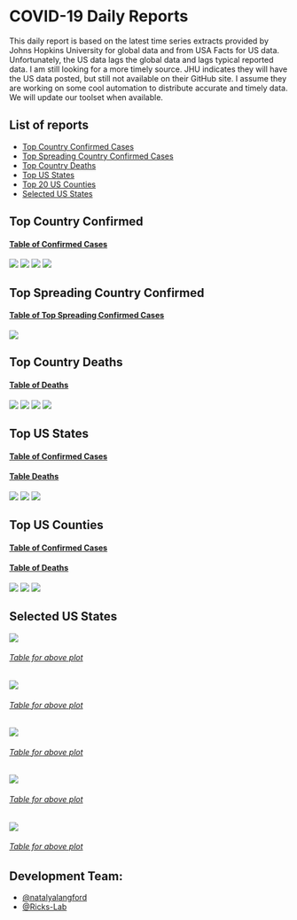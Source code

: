 # COVID-19 Daily Reports
This daily report is based on the latest time series extracts provided by Johns Hopkins University for
global data and from USA Facts for US data.  Unfortunately, the US data lags the global data and lags 
typical reported data.  I am still looking for a more timely source.  JHU indicates they will have the
US data posted, but still not available on their GitHub site.  I assume they are working on some cool
automation to distribute accurate and timely data.  We will update our toolset when available.

## List of reports
 - [Top Country Confirmed Cases](#top-country-confirmed)
 - [Top Spreading Country Confirmed Cases](#top-spreading-country-confirmed)
 - [Top Country Deaths](#top-country-deaths)
 - [Top US States](#top-us-states)
 - [Top 20 US Counties](#top-us-counties)
 - [Selected US States](#selected-us-states)


## Top Country Confirmed
#### [Table of Confirmed Cases](confirmed_country_global_log.txt)
![](confirmed_country_global_new-total.png)
![](confirmed_country_global_trajectory.png)
![](confirmed_country_global_rdtd.png)
![](confirmed_country_global_log.png)

## Top Spreading Country Confirmed
#### [Table of Top Spreading Confirmed Cases](confirmed_country_global_w-new-total.txt)
![](confirmed_country_global_w-new-total.png)

## Top Country Deaths
#### [Table of Deaths](deaths_country_global_log.txt)
![](deaths_country_global_new-total.png)
![](deaths_country_global_trajectory.png)
![](deaths_country_global_rdtd.png)
![](deaths_country_global_log.png)

## Top US States
#### [Table of Confirmed Cases](confirmed_state_US_log.txt)
#### [Table Deaths](deaths_state_US_log.txt)
![](confirmed_state_US_new-total.png)
![](confirmed_state_US_trajectory.png)
![](confirmed_state_US_rdtd.png)

## Top US Counties
#### [Table of Confirmed Cases](confirmed_county-state_US_log.txt)
#### [Table of Deaths](deaths_county-state_US_log.txt)
![](confirmed_county-state_US_new-total.png)
![](confirmed_county-state_US_trajectory.png)
![](confirmed_county-state_US_rdtd.png)

## Selected US States
![](confirmed_county_NY_new-total.png)
###### [Table for above plot](confirmed_county_NY_new-total.txt)
![](confirmed_county_FL_new-total.png)
###### [Table for above plot](confirmed_county_FL_new-total.txt)
![](confirmed_county_OR_new-total.png)
###### [Table for above plot](confirmed_county_OR_new-total.txt)
![](confirmed_county_CA_new-total.png)
###### [Table for above plot](confirmed_county_CA_new-total.txt)
![](confirmed_county_TX_new-total.png)
###### [Table for above plot](confirmed_county_TX_new-total.txt)

## Development Team:
* [@natalyalangford](https://github.com/natalyalangford)
* [@Ricks-Lab](https://github.com/Ricks-Lab)
